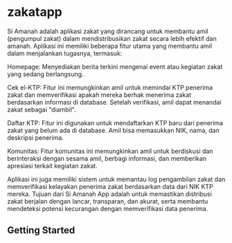 # zakatapp

 Si Amanah adalah aplikasi zakat yang dirancang untuk membantu amil (pengumpul zakat) dalam mendistribusikan zakat secara lebih efektif dan amanah. Aplikasi ini memiliki beberapa fitur utama yang membantu amil dalam menjalankan tugasnya, termasuk:

Homepage: Menyediakan berita terkini mengenai event atau kegiatan zakat yang sedang berlangsung.

Cek el-KTP: Fitur ini memungkinkan amil untuk memindai KTP penerima zakat dan memverifikasi apakah mereka berhak menerima zakat berdasarkan informasi di database. Setelah verifikasi, amil dapat menandai zakat sebagai "diambil".

Daftar KTP: Fitur ini digunakan untuk mendaftarkan KTP baru dari penerima zakat yang belum ada di database. Amil bisa memasukkan NIK, nama, dan deskripsi penerima.

Komunitas: Fitur komunitas ini memungkinkan amil untuk berdiskusi dan berinteraksi dengan sesama amil, berbagi informasi, dan memberikan apresiasi terkait kegiatan zakat.

Aplikasi ini juga memiliki sistem untuk memantau log pengambilan zakat dan memverifikasi kelayakan penerima zakat berdasarkan data dari NIK KTP mereka. Tujuan dari Si Amanah App adalah untuk memastikan distribusi zakat berjalan dengan lancar, transparan, dan akurat, serta membantu mendeteksi potensi kecurangan dengan memverifikasi data penerima.

## Getting Started


